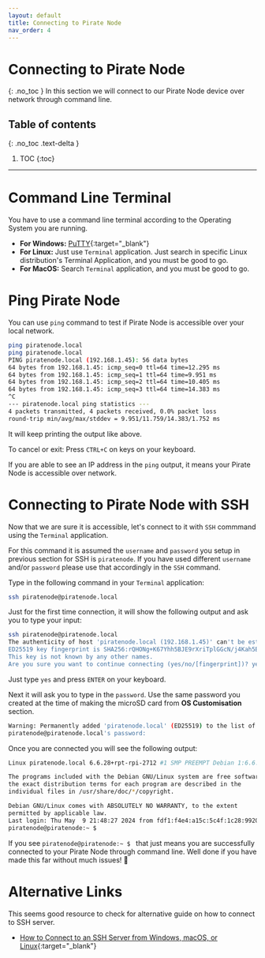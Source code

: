 ```yaml
---
layout: default
title: Connecting to Pirate Node
nav_order: 4
---
```


# Connecting to Pirate Node
{: .no_toc }
In this section we will connect to our Pirate Node device over network through command line.

## Table of contents
{: .no_toc .text-delta }

1. TOC
{:toc}

---

# Command Line Terminal
You have to use a command line terminal according to the Operating System you are running.

- **For Windows:** [PuTTY](https://www.putty.org/){:target="_blank"}
- **For Linux:** Just use `Terminal` application. Just search in specific Linux distribution's Terminal Application, and you must be good to go.
- **For MacOS:** Search `Terminal` application, and you must be good to go.

# Ping Pirate Node
You can use `ping` command to test if Pirate Node is accessible over your local network.

```bash
ping piratenode.local
ping piratenode.local 
PING piratenode.local (192.168.1.45): 56 data bytes
64 bytes from 192.168.1.45: icmp_seq=0 ttl=64 time=12.295 ms
64 bytes from 192.168.1.45: icmp_seq=1 ttl=64 time=9.951 ms
64 bytes from 192.168.1.45: icmp_seq=2 ttl=64 time=10.405 ms
64 bytes from 192.168.1.45: icmp_seq=3 ttl=64 time=14.383 ms
^C
--- piratenode.local ping statistics ---
4 packets transmitted, 4 packets received, 0.0% packet loss
round-trip min/avg/max/stddev = 9.951/11.759/14.383/1.752 ms
```

It will keep printing the output like above.

To cancel or exit: Press `CTRL+C` on keys on your keyboard.

If you are able to see an IP address in the `ping` output, it means your Pirate Node is accessible over network.


# Connecting to Pirate Node with SSH
Now that we are sure it is accessible, let's connect to it with `SSH` commmand using the `Terminal` application.

For this command it is assumed the `username` and `password` you setup in previous section for SSH is `piratenode`. If you have used different `username` and/or `password` please use that accordingly in the `SSH` command.

Type in the following command in your `Terminal` application:

```bash
ssh piratenode@piratenode.local
```

Just for the first time connection, it will show the following output and ask you to type your input:

```bash
ssh piratenode@piratenode.local
The authenticity of host 'piratenode.local (192.168.1.45)' can't be established.
ED25519 key fingerprint is SHA256:rQHONg+K67Yhh5BJE9rXriTplGGcN/j4Kah5BAdC4B4.
This key is not known by any other names.
Are you sure you want to continue connecting (yes/no/[fingerprint])? yes
```

Just type `yes` and press `ENTER` on your keyboard.

Next it will ask you to type in the `password`. Use the same password you created at the time of making the microSD card from **OS Customisation** section.

```bash
Warning: Permanently added 'piratenode.local' (ED25519) to the list of known hosts.
piratenode@piratenode.local's password: 
```

Once you are connected you will see the following output:

```bash
Linux piratenode.local 6.6.28+rpt-rpi-2712 #1 SMP PREEMPT Debian 1:6.6.28-1+rpt1 (2024-04-22) aarch64

The programs included with the Debian GNU/Linux system are free software;
the exact distribution terms for each program are described in the
individual files in /usr/share/doc/*/copyright.

Debian GNU/Linux comes with ABSOLUTELY NO WARRANTY, to the extent
permitted by applicable law.
Last login: Thu May  9 21:48:27 2024 from fdf1:f4e4:a15c:5c4f:1c28:9920:d3db:448
piratenode@piratenode:~ $ 
```

If you see `piratenode@piratenode:~ $ ` that just means you are successfully connected to your Pirate Node through command line. Well done if you have made this far without much issues! 👏


# Alternative Links

This seems good resource to check for alternative guide on how to connect to SSH server.
- [How to Connect to an SSH Server from Windows, macOS, or Linux](https://www.howtogeek.com/311287/how-to-connect-to-an-ssh-server-from-windows-macos-or-linux/){:target="_blank"}

